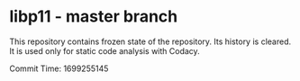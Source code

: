 # libp11 - master branch

This repository contains frozen state of the repository.
Its history is cleared. It is used only for static code
analysis with Codacy.

Commit Time: 1699255145